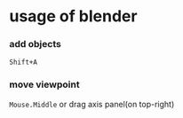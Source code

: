 # usage of blender

### add objects

`Shift+A` 

### move viewpoint

`Mouse.Middle` or drag axis panel(on top-right)

